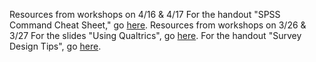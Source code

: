 Resources from workshops on 4/16 & 4/17
For the handout "SPSS Command Cheat Sheet," go [here](https://github.com/barnarderc/workshops/blob/master/2013-2014/Spring%202014/Social%20Psychology%20Lab%20(PSYC%201137-%20Etengoff)/spss_command_cheat_sheet_-_spring_2014.pdf).
Resources from workshops on 3/26 & 3/27
For the slides "Using Qualtrics", go [here](https://github.com/barnarderc/workshops/blob/master/2013-2014/Spring%202014/Social%20Psychology%20Lab%20(PSYC%201137-%20Etengoff)/qualtrics-how-to.pdf). 
For the handout "Survey Design Tips", go [here](https://github.com/barnarderc/workshops/blob/master/2013-2014/Spring%202014/Social%20Psychology%20Lab%20(PSYC%201137-%20Etengoff)/survey_design_tips.pdf). 

